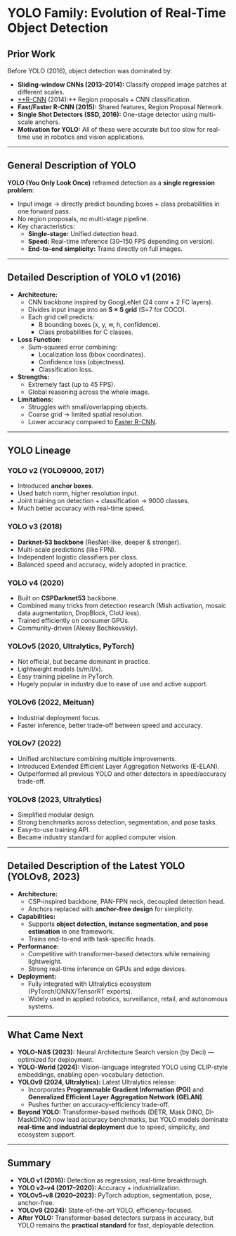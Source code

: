 # YOLO Family: Evolution of Real-Time Object Detection

## Prior Work
Before YOLO (2016), object detection was dominated by:
- **Sliding-window CNNs (2013–2014):** Classify cropped image patches at different scales.
- [**R-CNN](R-CNN-family.md) (2014):** Region proposals + CNN classification.
- **Fast/Faster R-CNN (2015):** Shared features, Region Proposal Network.
- **Single Shot Detectors (SSD, 2016):** One-stage detector using multi-scale anchors.
- **Motivation for YOLO:** All of these were accurate but too slow for real-time use in robotics and vision applications.

---

## General Description of YOLO
**YOLO (You Only Look Once)** reframed detection as a **single regression problem**:
- Input image → directly predict bounding boxes + class probabilities in one forward pass.
- No region proposals, no multi-stage pipeline.
- Key characteristics:
  - **Single-stage:** Unified detection head.
  - **Speed:** Real-time inference (30–150 FPS depending on version).
  - **End-to-end simplicity:** Trains directly on full images.

---

## Detailed Description of YOLO v1 (2016)
- **Architecture:**
  - CNN backbone inspired by GoogLeNet (24 conv + 2 FC layers).
  - Divides input image into an **S × S grid** (S=7 for COCO).
  - Each grid cell predicts:
    - B bounding boxes (x, y, w, h, confidence).
    - Class probabilities for C classes.
- **Loss Function:**
  - Sum-squared error combining:
    - Localization loss (bbox coordinates).
    - Confidence loss (objectness).
    - Classification loss.
- **Strengths:**
  - Extremely fast (up to 45 FPS).
  - Global reasoning across the whole image.
- **Limitations:**
  - Struggles with small/overlapping objects.
  - Coarse grid → limited spatial resolution.
  - Lower accuracy compared to [Faster R-CNN](R-CNN-family.md).

---

## YOLO Lineage

### YOLO v2 (YOLO9000, 2017)
- Introduced **anchor boxes**.
- Used batch norm, higher resolution input.
- Joint training on detection + classification → 9000 classes.
- Much better accuracy with real-time speed.

### YOLO v3 (2018)
- **Darknet-53 backbone** (ResNet-like, deeper & stronger).
- Multi-scale predictions (like FPN).
- Independent logistic classifiers per class.
- Balanced speed and accuracy, widely adopted in practice.

### YOLO v4 (2020)
- Built on **CSPDarknet53** backbone.
- Combined many tricks from detection research (Mish activation, mosaic data augmentation, DropBlock, CIoU loss).
- Trained efficiently on consumer GPUs.
- Community-driven (Alexey Bochkovskiy).

### YOLOv5 (2020, Ultralytics, PyTorch)
- Not official, but became dominant in practice.
- Lightweight models (s/m/l/x).
- Easy training pipeline in PyTorch.
- Hugely popular in industry due to ease of use and active support.

### YOLOv6 (2022, Meituan)
- Industrial deployment focus.
- Faster inference, better trade-off between speed and accuracy.

### YOLOv7 (2022)
- Unified architecture combining multiple improvements.
- Introduced Extended Efficient Layer Aggregation Networks (E-ELAN).
- Outperformed all previous YOLO and other detectors in speed/accuracy trade-off.

### YOLOv8 (2023, Ultralytics)
- Simplified modular design.
- Strong benchmarks across detection, segmentation, and pose tasks.
- Easy-to-use training API.
- Became industry standard for applied computer vision.

---

## Detailed Description of the Latest YOLO (YOLOv8, 2023)
- **Architecture:**
  - CSP-inspired backbone, PAN-FPN neck, decoupled detection head.
  - Anchors replaced with **anchor-free design** for simplicity.
- **Capabilities:**
  - Supports **object detection, instance segmentation, and pose estimation** in one framework.
  - Trains end-to-end with task-specific heads.
- **Performance:**
  - Competitive with transformer-based detectors while remaining lightweight.
  - Strong real-time inference on GPUs and edge devices.
- **Deployment:**
  - Fully integrated with Ultralytics ecosystem (PyTorch/ONNX/TensorRT exports).
  - Widely used in applied robotics, surveillance, retail, and autonomous systems.

---

## What Came Next
- **YOLO-NAS (2023):** Neural Architecture Search version (by Deci) — optimized for deployment.
- **YOLO-World (2024):** Vision-language integrated YOLO using CLIP-style embeddings, enabling open-vocabulary detection.
- **YOLOv9 (2024, Ultralytics):** Latest Ultralytics release:
  - Incorporates **Programmable Gradient Information (PGI)** and **Generalized Efficient Layer Aggregation Network (GELAN)**.
  - Pushes further on accuracy–efficiency trade-off.
- **Beyond YOLO:** Transformer-based methods (DETR, Mask DINO, DI-MaskDINO) now lead accuracy benchmarks, but YOLO models dominate **real-time and industrial deployment** due to speed, simplicity, and ecosystem support.

---

## Summary
- **YOLO v1 (2016):** Detection as regression, real-time breakthrough.  
- **YOLO v2–v4 (2017–2020):** Accuracy + industrialization.  
- **YOLOv5–v8 (2020–2023):** PyTorch adoption, segmentation, pose, anchor-free.  
- **YOLOv9 (2024):** State-of-the-art YOLO, efficiency-focused.  
- **After YOLO:** Transformer-based detectors surpass in accuracy, but YOLO remains the **practical standard** for fast, deployable detection.
